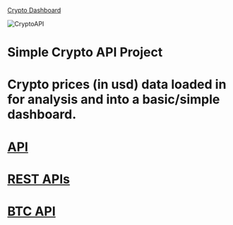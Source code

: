 [Crypto Dashboard](https://app.powerbi.com/reportEmbed?reportId=b975ebf8-eada-4c35-a650-a352e20b5201&autoAuth=true&ctid=68283f3b-8487-4c86-adb3-a5228f18b893&config=eyJjbHVzdGVyVXJsIjoiaHR0cHM6Ly93YWJpLW5vcnRoLWV1cm9wZS1yZWRpcmVjdC5hbmFseXNpcy53aW5kb3dzLm5ldC8ifQ%3D%3D)

![CryptoAPI](https://user-images.githubusercontent.com/80975738/144709775-63b5ac50-d6d4-432b-a0f8-46e2a7510b86.jpg)

# Simple Crypto API Project
# Crypto prices (in usd) data loaded in for analysis and into a basic/simple dashboard. 
# [API](https://api.cryptowat.ch/markets/coinbase-pro)
# [REST APIs](https://docs.cryptowat.ch/rest-api/markets/details)
# [BTC API](https://api.cryptowat.ch/markets/coinbase-pro/btcusd/ohlc)
